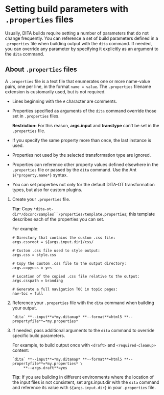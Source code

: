 # Setting build parameters with `.properties` files

Usually, DITA builds require setting a number of parameters that do not change frequently. You can reference a set of build parameters defined in a `.properties` file when building output with the `dita` command. If needed, you can override any parameter by specifying it explicitly as an argument to the `dita` command.

## About `.properties` files

A `.properties` file is a text file that enumerates one or more name-value pairs, one per line, in the format `name = value`. The `.properties` filename extension is customarily used, but is not required.

-   Lines beginning with the `#` character are comments.
-   Properties specified as arguments of the `dita` command override those set in `.properties` files.

    **Restriction:** For this reason, **args.input** and **transtype** can’t be set in the `.properties` file.

-   If you specify the same property more than once, the last instance is used.
-   Properties not used by the selected transformation type are ignored.
-   Properties can reference other property values defined elsewhere in the `.properties` file or passed by the `dita` command. Use the Ant `${*property.name*}` syntax.
-   You can set properties not only for the default DITA-OT transformation types, but also for custom plugins.

1.  Create your `.properties` file.

    **Tip:** Copy `*dita-ot-dir*/docsrc/samples``/properties/template.properties`; this template describes each of the properties you can set.

    For example:

    ```
    # Directory that contains the custom .css file:
    args.cssroot = ${args.input.dir}/css/
    
    # Custom .css file used to style output:
    args.css = style.css
    
    # Copy the custom .css file to the output directory:
    args.copycss = yes
    
    # Location of the copied .css file relative to the output:
    args.csspath = branding
    
    # Generate a full navigation TOC in topic pages:
    nav-toc = full
    ```

2.  Reference your `.properties` file with the `dita` command when building your output.

    ```syntax-bash
    `dita` **--input**=*my.ditamap* **--format**=html5 **--propertyfile**=*my.properties*
    ```

3.  If needed, pass additional arguments to the `dita` command to override specific build parameters.

    For example, to build output once with `<draft>` and `<required-cleanup>` content:

    ```syntax-bash
    `dita` **--input**=*my.ditamap* **--format**=html5 **--propertyfile**=*my.properties* \
         **--args.draft**=yes
    ```

    **Tip:** If you are building in different environments where the location of the input files is not consistent, set args.input.dir with the `dita` command and reference its value with `${args.input.dir}` in your `.properties` file.


